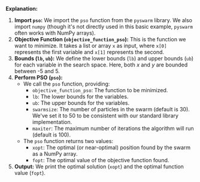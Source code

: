 **Explanation:**

1.  **Import `pso`:** We import the `pso` function from the `pyswarm` library. We also import `numpy` (though it's not directly used in this basic example, `pyswarm` often works with NumPy arrays).
2.  **Objective Function (`objective_function_pso`):** This is the function we want to minimize. It takes a list or array `x` as input, where `x[0]` represents the first variable and `x[1]` represents the second.
3.  **Bounds (`lb`, `ub`):** We define the lower bounds (`lb`) and upper bounds (`ub`) for each variable in the search space. Here, both $x$ and $y$ are bounded between -5 and 5.
4.  **Perform PSO (`pso`):**
    * We call the `pso` function, providing:
        * `objective_function_pso`: The function to be minimized.
        * `lb`: The lower bounds for the variables.
        * `ub`: The upper bounds for the variables.
        * `swarmsize`: The number of particles in the swarm (default is 30). We've set it to 50 to be consistent with our standard library implementation.
        * `maxiter`: The maximum number of iterations the algorithm will run (default is 100).
    * The `pso` function returns two values:
        * `xopt`: The optimal (or near-optimal) position found by the swarm as a NumPy array.
        * `fopt`: The optimal value of the objective function found.
5.  **Output:** We print the optimal solution (`xopt`) and the optimal function value (`fopt`).